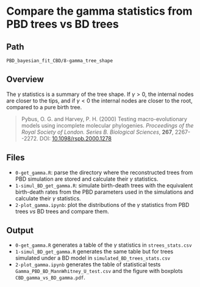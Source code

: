 # Compare the gamma statistics from PBD trees vs BD trees
## Path
``` 
PBD_bayesian_fit_CBD/8-gamma_tree_shape
```

## Overview
The $\gamma$ statistics is a summary of the tree shape. If $\gamma > 0$, the internal nodes are closer to the tips, and if $\gamma < 0$ the internal nodes are closer to the root, compared to a pure birth tree.

> Pybus, O. G. and Harvey, P. H. (2000) Testing macro-evolutionary models using incomplete molecular phylogenies. _Proceedings of the Royal Society of London. Series B. Biological Sciences_, **267**, 2267--2272. DOI: [10.1098/rspb.2000.1278](https://doi.org/10.1098/rspb.2000.1278)


## Files
* `0-get_gamma.R`: parse the directory where the reconstructed trees from PBD simulation are stored and calculate their $\gamma$ statistics. 
* `1-simul_BD_get_gamma.R`: simulate birth-death trees with the equivalent birth-death rates from the PBD parameters used in the simulations and calculate their $\gamma$ statistics.
* `2-plot_gamma.ipynb`: plot the distributions of the $\gamma$ statistics from PBD trees _vs_ BD trees and compare them.

## Output 
* `0-get_gamma.R` generates a table of the $\gamma$ statistics in `strees_stats.csv`
* `1-simul_BD_get_gamma.R` generates the same table but for trees simulated under a BD model in `simulated_BD_trees_stats.csv`
* `2-plot_gamma.ipynb` generates the table of statistical tests `Gamma_PBD_BD_MannWhitney_U_test.csv` and the figure with boxplots `CBD_gamma_vs_BD_gamma.pdf`. 

